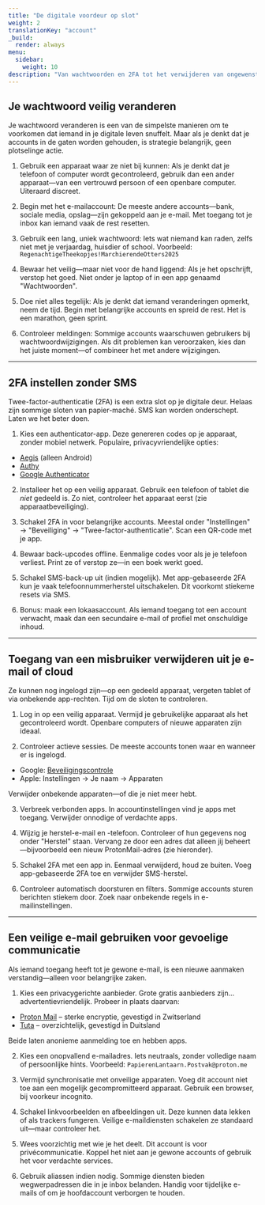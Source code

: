 ```yaml
---
title: "De digitale voordeur op slot"
weight: 2
translationKey: "account"
_build:
  render: always
menu:
  sidebar:
    weight: 10
description: "Van wachtwoorden en 2FA tot het verwijderen van ongewenste toegang—dit gedeelte laat zien hoe je je accounts weer van jou maakt—stil, kalm en zonder argwaan te wekken. Of het nu e-mail, sociale media of bankzaken is, controle begint hier."
---
```


## Je wachtwoord veilig veranderen

Je wachtwoord veranderen is een van de simpelste manieren om te voorkomen dat iemand in je digitale leven snuffelt. Maar als je denkt dat je accounts in de gaten worden gehouden, is strategie belangrijk, geen plotselinge actie.

1. Gebruik een apparaat waar ze niet bij kunnen: Als je denkt dat je telefoon of computer wordt gecontroleerd, gebruik dan een ander apparaat—van een vertrouwd persoon of een openbare computer. Uiteraard discreet.

2. Begin met het e-mailaccount: De meeste andere accounts—bank, sociale media, opslag—zijn gekoppeld aan je e-mail. Met toegang tot je inbox kan iemand vaak de rest resetten.

3. Gebruik een lang, uniek wachtwoord: Iets wat niemand kan raden, zelfs niet met je verjaardag, huisdier of school. Voorbeeld: `RegenachtigeTheekopjes!MarchierendeOtters2025`

4. Bewaar het veilig—maar niet voor de hand liggend: Als je het opschrijft, verstop het goed. Niet onder je laptop of in een app genaamd "Wachtwoorden".

5. Doe niet alles tegelijk: Als je denkt dat iemand veranderingen opmerkt, neem de tijd. Begin met belangrijke accounts en spreid de rest. Het is een marathon, geen sprint.

6. Controleer meldingen: Sommige accounts waarschuwen gebruikers bij wachtwoordwijzigingen. Als dit problemen kan veroorzaken, kies dan het juiste moment—of combineer het met andere wijzigingen.

---

## 2FA instellen zonder SMS

Twee-factor-authenticatie (2FA) is een extra slot op je digitale deur. Helaas zijn sommige sloten van papier-maché. SMS kan worden onderschept. Laten we het beter doen.

1. Kies een authenticator-app. Deze genereren codes op je apparaat, zonder mobiel netwerk. Populaire, privacyvriendelijke opties:

* [Aegis](https://getaegis.app) (alleen Android)
* [Authy](https://authy.com)
* [Google Authenticator](https://support.google.com/accounts/answer/1066447)

2. Installeer het op een veilig apparaat. Gebruik een telefoon of tablet die *niet* gedeeld is. Zo niet, controleer het apparaat eerst (zie apparaatbeveiliging).

3. Schakel 2FA in voor belangrijke accounts. Meestal onder "Instellingen" → "Beveiliging" → "Twee-factor-authenticatie". Scan een QR-code met je app.

4. Bewaar back-upcodes offline. Eenmalige codes voor als je je telefoon verliest. Print ze of verstop ze—in een boek werkt goed.

5. Schakel SMS-back-up uit (indien mogelijk). Met app-gebaseerde 2FA kun je vaak telefoonnummerherstel uitschakelen. Dit voorkomt stiekeme resets via SMS.

6. Bonus: maak een lokaasaccount. Als iemand toegang tot een account verwacht, maak dan een secundaire e-mail of profiel met onschuldige inhoud.

---

## Toegang van een misbruiker verwijderen uit je e-mail of cloud

Ze kunnen nog ingelogd zijn—op een gedeeld apparaat, vergeten tablet of via onbekende app-rechten. Tijd om de sloten te controleren.

1. Log in op een veilig apparaat. Vermijd je gebruikelijke apparaat als het gecontroleerd wordt. Openbare computers of nieuwe apparaten zijn ideaal.

2. Controleer actieve sessies. De meeste accounts tonen waar en wanneer er is ingelogd.

* Google: [Beveiligingscontrole](https://myaccount.google.com/security-checkup)
* Apple: Instellingen → Je naam → Apparaten

Verwijder onbekende apparaten—of die je niet meer hebt.

3. Verbreek verbonden apps. In accountinstellingen vind je apps met toegang. Verwijder onnodige of verdachte apps.

4. Wijzig je herstel-e-mail en -telefoon. Controleer of hun gegevens nog onder "Herstel" staan. Vervang ze door een adres dat alleen jij beheert—bijvoorbeeld een nieuw ProtonMail-adres (zie hieronder).

5. Schakel 2FA met een app in. Eenmaal verwijderd, houd ze buiten. Voeg app-gebaseerde 2FA toe en verwijder SMS-herstel.

6. Controleer automatisch doorsturen en filters. Sommige accounts sturen berichten stiekem door. Zoek naar onbekende regels in e-mailinstellingen.

---

## Een veilige e-mail gebruiken voor gevoelige communicatie

Als iemand toegang heeft tot je gewone e-mail, is een nieuwe aanmaken verstandig—alleen voor belangrijke zaken.

1. Kies een privacygerichte aanbieder. Grote gratis aanbieders zijn... advertentievriendelijk. Probeer in plaats daarvan:

* [Proton Mail](https://proton.me) – sterke encryptie, gevestigd in Zwitserland
* [Tuta](https://tuta.com) – overzichtelijk, gevestigd in Duitsland

Beide laten anonieme aanmelding toe en hebben apps.

2. Kies een onopvallend e-mailadres. Iets neutraals, zonder volledige naam of persoonlijke hints. Voorbeeld: `PapierenLantaarn.Postvak@proton.me`

3. Vermijd synchronisatie met onveilige apparaten. Voeg dit account niet toe aan een mogelijk gecompromitteerd apparaat. Gebruik een browser, bij voorkeur incognito.

4. Schakel linkvoorbeelden en afbeeldingen uit. Deze kunnen data lekken of als trackers fungeren. Veilige e-maildiensten schakelen ze standaard uit—maar controleer het.

5. Wees voorzichtig met wie je het deelt. Dit account is voor privécommunicatie. Koppel het niet aan je gewone accounts of gebruik het voor verdachte services.

6. Gebruik aliassen indien nodig. Sommige diensten bieden wegwerpadressen die in je inbox belanden. Handig voor tijdelijke e-mails of om je hoofdaccount verborgen te houden.
